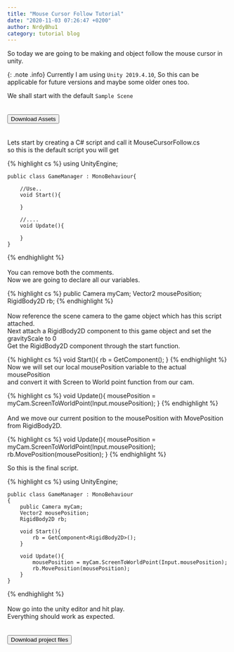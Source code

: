```yaml
---
title: "Mouse Cursor Follow Tutorial"
date: "2020-11-03 07:26:47 +0200"
author: NrdyBhu1
category: tutorial blog 
---
```


 So today we are going to be making and object follow the mouse cursor in unity. 

{: .note .info}
Currently I am using `Unity 2019.4.10`, So this can be applicable for future versions and maybe some older ones too. 


We shall start with the default `Sample Scene` \
\
\
<a href="{{ '/zips/Follow.zip' | relative_url }}"><button>Download Assets <i class="fas fa-download"></i></button></a> \
\
\
Lets start by creating a C# script and call it MouseCursorFollow.cs \
so this is the default script you will get 


{% highlight cs %}
    using UnityEngine;

    public class GameManager : MonoBehaviour{
        
        //Use..
        void Start(){
            
        }

        //....
        void Update(){

        }
    }
{% endhighlight %}
\
\
You can remove both the comments. \
Now we are going to declare all our variables. 


{% highlight cs %}
    public Camera myCam;
    Vector2 mousePosition;
    RigidBody2D rb;
{% endhighlight %}
\
\
Now reference the scene camera to the game object which has this script attached. \
Next attach a RigidBody2D component to this game object and set the gravityScale to 0 \
Get the RigidBody2D component through the start function. 


{% highlight cs %}
    void Start(){
        rb = GetComponent<RigidBody2D>();
    }
{% endhighlight %}
\
Now we will set our local mousePosition variable to the actual mousePosition \
and convert it with Screen to World point function from our cam. 


{% highlight cs %}
    void Update(){
        mousePosition = myCam.ScreenToWorldPoint(Input.mousePosition);
    }
{% endhighlight %}
\
\
And we move our current position to the mousePosition with MovePosition from RigidBody2D. 

{% highlight cs %}
    void Update(){
        mousePosition = myCam.ScreenToWorldPoint(Input.mousePosition);
        rb.MovePosition(mousePosition);
    }
{% endhighlight %}

So this is the final script. 

{% highlight cs %}
    using UnityEngine;

    public class GameManager : MonoBehaviour
    {
        public Camera myCam;
        Vector2 mousePosition;
        RigidBody2D rb;

        void Start(){
            rb = GetComponent<RigidBody2D>();
        }

        void Update(){
            mousePosition = myCam.ScreenToWorldPoint(Input.mousePosition);
            rb.MovePosition(mousePosition);
        }
    }
{% endhighlight %}
\
\
Now go into the unity editor and hit play. \
Everything should work as expected. \
\
\
<a href="https://github.com/NrdyBhu1/Mouse-Cursor-Follow/archive/master.zip"><button>Download project files <i class="fas fa-download"></i></button></a> 